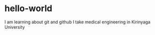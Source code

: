 # hello-world
I am learning about git and github
I take medical engineering in Kirinyaga University
